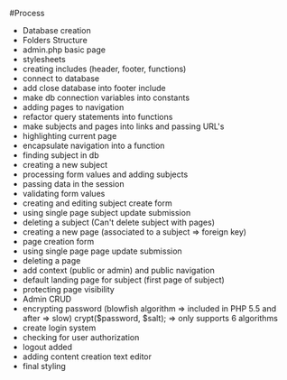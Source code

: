 #Process

- Database creation
- Folders Structure
- admin.php basic page
- stylesheets
- creating includes (header, footer, functions)
- connect to database
- add close database into footer include
- make db connection variables into constants
- adding pages to navigation
- refactor query statements into functions
- make subjects and pages into links and passing URL's
- highlighting current page
- encapsulate navigation into a function
- finding subject in db
- creating a new subject
- processing form values and adding subjects
- passing data in the session
- validating form values
- creating and editing subject create form
- using single page subject update submission
- deleting a subject (Can't delete subject with pages)
- creating a new page (associated to a subject => foreign key)
- page creation form
- using single page page update submission
- deleting a page
- add context (public or admin) and public navigation
- default landing page for subject (first page of subject)
- protecting page visibility
- Admin CRUD
- encrypting password (blowfish algorithm => included in PHP 5.5 and after => slow)
crypt($password, $salt); => only supports 6 algorithms
- create login system
- checking for user authorization
- logout added
- adding content creation text editor
- final styling
